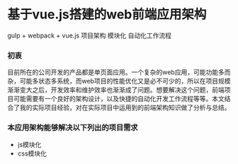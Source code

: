 # 基于vue.js搭建的web前端应用架构

gulp + webpack + vue.js 项目架构 模块化 自动化工作流程

### 初衷

目前所在的公司开发的产品都是单页面应用。一个复杂的web应用，可能功能多而杂，可能多状态多系统，而web项目的性能优化又是必不可少的，所以在项目规模渐渐变大之后，开发效率和维护效率也渐渐成了问题。想要解决这个问题，前端项目可能需要有一个良好的架构设计，以及快捷的自动化开发工作流程等等。本文结合了我的实际项目经验，对在实际项目中运用到的前端架构知识做了分析与总结。

### 本应用架构能够解决以下列出的项目需求

- js模块化
- css模块化